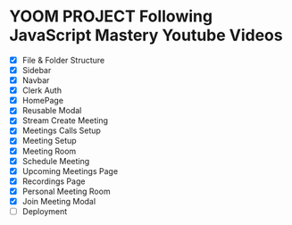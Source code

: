# YOOM PROJECT Following JavaScript Mastery Youtube Videos

- [X] File & Folder Structure
- [X] Sidebar
- [X] Navbar
- [X] Clerk Auth
- [X] HomePage
- [X] Reusable Modal
- [X] Stream Create Meeting
- [X] Meetings Calls Setup
- [X] Meeting Setup
- [X] Meeting Room
- [X] Schedule Meeting
- [X] Upcoming Meetings Page
- [X] Recordings Page
- [X] Personal Meeting Room
- [X] Join Meeting Modal
- [ ] Deployment
